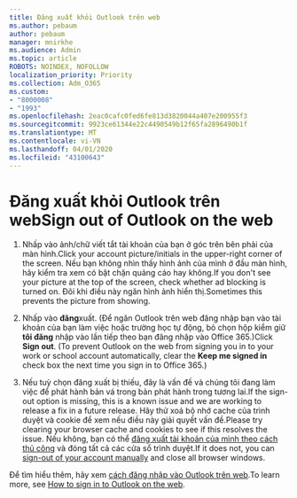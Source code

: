 ```yaml
---
title: Đăng xuất khỏi Outlook trên web
ms.author: pebaum
author: pebaum
manager: mnirkhe
ms.audience: Admin
ms.topic: article
ROBOTS: NOINDEX, NOFOLLOW
localization_priority: Priority
ms.collection: Adm_O365
ms.custom:
- "8000008"
- "1993"
ms.openlocfilehash: 2eac0cafc0fed6fe813d3820044a407e200955f3
ms.sourcegitcommit: 9923ce61344e22c4490549b12f65fa2896490b1f
ms.translationtype: MT
ms.contentlocale: vi-VN
ms.lasthandoff: 04/01/2020
ms.locfileid: "43100643"
---
```

# <a name="sign-out-of-outlook-on-the-web"></a><span data-ttu-id="20a12-102">Đăng xuất khỏi Outlook trên web</span><span class="sxs-lookup"><span data-stu-id="20a12-102">Sign out of Outlook on the web</span></span>

1. <span data-ttu-id="20a12-103">Nhấp vào ảnh/chữ viết tắt tài khoản của bạn ở góc trên bên phải của màn hình.</span><span class="sxs-lookup"><span data-stu-id="20a12-103">Click your account picture/initials in the upper-right corner of the screen.</span></span> <span data-ttu-id="20a12-104">Nếu bạn không nhìn thấy hình ảnh của mình ở đầu màn hình, hãy kiểm tra xem có bật chặn quảng cáo hay không.</span><span class="sxs-lookup"><span data-stu-id="20a12-104">If you don't see your picture at the top of the screen, check whether ad blocking is turned on.</span></span> <span data-ttu-id="20a12-105">Đôi khi điều này ngăn hình ảnh hiển thị.</span><span class="sxs-lookup"><span data-stu-id="20a12-105">Sometimes this prevents the picture from showing.</span></span>

2. <span data-ttu-id="20a12-106">Nhấp vào **đăng**xuất. (Để ngăn Outlook trên web đăng nhập bạn vào tài khoản của bạn làm việc hoặc trường học tự động, bỏ chọn hộp kiểm giữ **tôi đăng** nhập vào lần tiếp theo bạn đăng nhập vào Office 365.)</span><span class="sxs-lookup"><span data-stu-id="20a12-106">Click **Sign out**. (To prevent Outlook on the web from signing you in to your work or school account automatically, clear the **Keep me signed in** check box the next time you sign in to Office 365.)</span></span>

3. <span data-ttu-id="20a12-107">Nếu tuỳ chọn đăng xuất bị thiếu, đây là vấn đề và chúng tôi đang làm việc để phát hành bản vá trong bản phát hành trong tương lai.</span><span class="sxs-lookup"><span data-stu-id="20a12-107">If the sign-out option is missing, this is a known issue and we are working to release a fix in a future release.</span></span>  <span data-ttu-id="20a12-108">Hãy thử xoá bộ nhớ cache của trình duyệt và cookie để xem nếu điều này giải quyết vấn đề.</span><span class="sxs-lookup"><span data-stu-id="20a12-108">Please try clearing your browser cache and cookies to see if this resolves the issue.</span></span>  <span data-ttu-id="20a12-109">Nếu không, bạn có thể [đăng xuất tài khoản của mình theo cách thủ công](https://login.live.com/logout.srf) và đóng tất cả các cửa sổ trình duyệt.</span><span class="sxs-lookup"><span data-stu-id="20a12-109">If it does not, you can [sign-out of your account manually](https://login.live.com/logout.srf) and close all browser windows.</span></span>

<span data-ttu-id="20a12-110">Để tìm hiểu thêm, hãy xem [cách đăng nhập vào Outlook trên web](https://support.office.com/article/how-to-sign-in-to-outlook-on-the-web-763fab4d-0138-4814-b450-37fc286bcb79).</span><span class="sxs-lookup"><span data-stu-id="20a12-110">To learn more, see [How to sign in to Outlook on the web](https://support.office.com/article/how-to-sign-in-to-outlook-on-the-web-763fab4d-0138-4814-b450-37fc286bcb79).</span></span>

